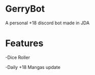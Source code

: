 # GerryBot
A personal +18 discord bot made in JDA

# Features

-Dice Roller

-Daily +18 Mangas update
